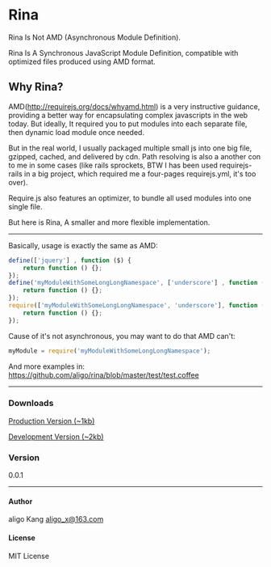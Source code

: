 Rina
====

Rina Is Not AMD (Asynchronous Module Definition).

Rina Is A Synchronous JavaScript Module Definition, compatible with optimized files produced using AMD format.

Why Rina?
----
AMD(http://requirejs.org/docs/whyamd.html) is a very instructive guidance, providing a better way for encapsulating complex javascripts in the web today. But ideally, It required you to put modules into each separate file, then dynamic load module once needed.

But in the real world, I usually packaged multiple small js into one big file, gzipped, cached, and delivered by cdn. Path resolving is also a another con to me in some cases (like rails sprockets, BTW I has been used requirejs-rails in a big project, which required me a four-pages requirejs.yml, it's too over).

Require.js also features an optimizer, to bundle all used modules into one single file.

But here is Rina, A smaller and more flexible implementation.

----

Basically, usage is exactly the same as AMD:
```javascript
define(['jquery'] , function ($) {
    return function () {};
});
define('myModuleWithSomeLongLongNamespace', ['underscore'] , function (_) {
    return function () {};
});
require(['myModuleWithSomeLongLongNamespace', 'underscore'], function (myModule, _) {
    return function () {};
});
```

Cause of it's not asynchronous, you may want to do that AMD can't:
```javascript
myModule = require('myModuleWithSomeLongLongNamespace');
```

And more examples in: https://github.com/aligo/rina/blob/master/test/test.coffee

----

### Downloads
[Production Version (~1kb)](https://raw.github.com/aligo/rina/master/build/rina.min.js)

[Development Version (~2kb)](https://raw.github.com/aligo/rina/master/build/rina.js)

### Version
0.0.1

----
#### Author
aligo Kang <aligo_x@163.com>

#### License
MIT License
